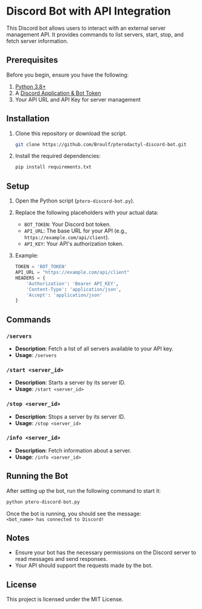 # Discord Bot with API Integration

This Discord bot allows users to interact with an external server management API. It provides commands to list servers, start, stop, and fetch server information.

## Prerequisites

Before you begin, ensure you have the following:

1. [Python 3.8+](https://www.python.org/downloads/)
2. A [Discord Application & Bot Token](https://discord.com/developers/applications)
3. Your API URL and API Key for server management

## Installation

1. Clone this repository or download the script.
   
   ```bash
   git clone https://github.com/Broulf/pterodactyl-discord-bot.git
   ```

2. Install the required dependencies:

   ```bash
   pip install requirements.txt
   ```

## Setup

1. Open the Python script (`ptero-discord-bot.py`).

2. Replace the following placeholders with your actual data:
   
   - `BOT_TOKEN`: Your Discord bot token.
   - `API_URL`: The base URL for your API (e.g., `https://example.com/api/client`).
   - `API_KEY`: Your API's authorization token.

3. Example:

   ```python
   TOKEN = 'BOT_TOKEN'
   API_URL = "https://example.com/api/client"
   HEADERS = {
       'Authorization': 'Bearer API_KEY',
       'Content-Type': 'application/json',
       'Accept': 'application/json'
   }
   ```

## Commands

### `/servers`
- **Description**: Fetch a list of all servers available to your API key.
- **Usage**: `/servers`
  
### `/start <server_id>`
- **Description**: Starts a server by its server ID.
- **Usage**: `/start <server_id>`

### `/stop <server_id>`
- **Description**: Stops a server by its server ID.
- **Usage**: `/stop <server_id>`

### `/info <server_id>`
- **Description**: Fetch information about a server.
- **Usage**: `/info <server_id>`

## Running the Bot

After setting up the bot, run the following command to start it:

```bash
python ptero-discord-bot.py
```

Once the bot is running, you should see the message:  
`<bot_name> has connected to Discord!`

## Notes

- Ensure your bot has the necessary permissions on the Discord server to read messages and send responses.
- Your API should support the requests made by the bot.

## License

This project is licensed under the MIT License.

